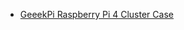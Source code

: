 - [GeeekPi Raspberry Pi 4 Cluster Case](https://www.amazon.ca/GeeekPi-Raspberry-Transparent-Stackable-Heatsink/dp/B07MW3GM1T)
